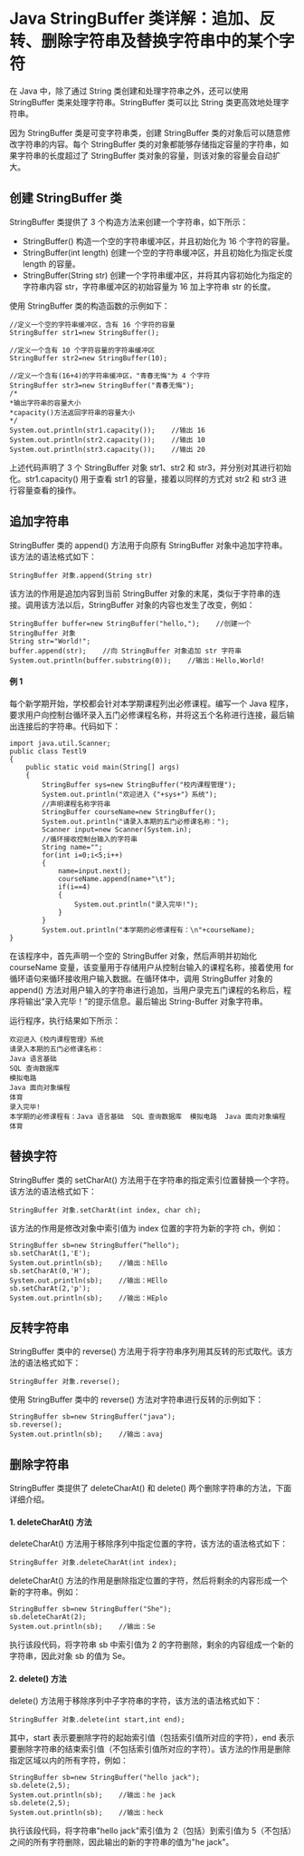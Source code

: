 # Java StringBuffer 类详解：追加、反转、删除字符串及替换字符串中的某个字符

在 Java 中，除了通过 String 类创建和处理字符串之外，还可以使用 StringBuffer 类来处理字符串。StringBuffer 类可以比 String 类更高效地处理字符串。

因为 StringBuffer 类是可变字符串类，创建 StringBuffer 类的对象后可以随意修改字符串的内容。每个 StringBuffer 类的对象都能够存储指定容量的字符串，如果字符串的长度超过了 StringBuffer 类对象的容量，则该对象的容量会自动扩大。

## 创建 StringBuffer 类

StringBuffer 类提供了 3 个构造方法来创建一个字符串，如下所示：

*   StringBuffer() 构造一个空的字符串缓冲区，并且初始化为 16 个字符的容量。
*   StringBuffer(int length) 创建一个空的字符串缓冲区，并且初始化为指定长度 length 的容量。
*   StringBuffer(String str) 创建一个字符串缓冲区，并将其内容初始化为指定的字符串内容 str，字符串缓冲区的初始容量为 16 加上字符串 str 的长度。

使用 StringBuffer 类的构造函数的示例如下：

```
//定义一个空的字符串缓冲区，含有 16 个字符的容量
StringBuffer str1=new StringBuffer();

//定义一个含有 10 个字符容量的字符串缓冲区
StringBuffer str2=new StringBuffer(10);

//定义一个含有(16+4)的字符串缓冲区，"青春无悔"为 4 个字符
StringBuffer str3=new StringBuffer("青春无悔");
/*
*输出字符串的容量大小
*capacity()方法返回字符串的容量大小
*/
System.out.println(str1.capacity());    //输出 16
System.out.println(str2.capacity());    //输出 10
System.out.println(str3.capacity());    //输出 20
```

上述代码声明了 3 个 StringBuffer 对象 str1、str2 和 str3，并分别对其进行初始化。str1.capacity() 用于查看 str1 的容量，接着以同样的方式对 str2 和 str3 进行容量查看的操作。

## 追加字符串

StringBuffer 类的 append() 方法用于向原有 StringBuffer 对象中追加字符串。该方法的语法格式如下：

```
StringBuffer 对象.append(String str)
```

该方法的作用是追加内容到当前 StringBuffer 对象的末尾，类似于字符串的连接。调用该方法以后，StringBuffer 对象的内容也发生了改变，例如：

```
StringBuffer buffer=new StringBuffer("hello,");    //创建一个 StringBuffer 对象
String str="World!";
buffer.append(str);    //向 StringBuffer 对象追加 str 字符串
System.out.println(buffer.substring(0));    //输出：Hello,World!
```

#### 例 1

每个新学期开始，学校都会针对本学期课程列出必修课程。编写一个 Java 程序，要求用户向控制台循环录入五门必修课程名称，并将这五个名称进行连接，最后输出连接后的字符串。代码如下：

```
import java.util.Scanner;
public class Testl9
{
    public static void main(String[] args)
    {
        StringBuffer sys=new StringBuffer("校内课程管理");
        System.out.println("欢迎进入《"+sys+"》系统");
        //声明课程名称字符串
        StringBuffer courseName=new StringBuffer();
        System.out.println("请录入本期的五门必修课名称：");
        Scanner input=new Scanner(System.in);
        //循环接收控制台输入的字符串
        String name="";
        for(int i=0;i<5;i++)
        {
            name=input.next();
            courseName.append(name+"\t");
            if(i==4)
            {
                System.out.println("录入完毕!");
            }
        }
        System.out.println("本学期的必修课程有：\n"+courseName);
}
```

在该程序中，首先声明一个空的 StringBuffer 对象，然后声明并初始化 courseName 变量，该变量用于存储用户从控制台输入的课程名称，接着使用 for 循环语句来循环接收用户输入数据。在循环体中，调用 StringBuffer 对象的 append() 方法对用户输入的字符串进行追加，当用户录完五门课程的名称后，程序将输出“录入完毕！”的提示信息。最后输出 String-Buffer 对象字符串。

运行程序，执行结果如下所示：

```
欢迎进入《校内课程管理》系统
请录入本期的五门必修课名称：
Java 语言基础
SQL 查询数据库
模拟电路
Java 面向对象编程
体育
录入完毕!
本学期的必修课程有：Java 语言基础  SQL 查询数据库  模拟电路  Java 面向对象编程  体育
```

## 替换字符

StringBuffer 类的 setCharAt() 方法用于在字符串的指定索引位置替换一个字符。该方法的语法格式如下：

```
StringBuffer 对象.setCharAt(int index, char ch);
```

该方法的作用是修改对象中索引值为 index 位置的字符为新的字符 ch，例如：

```
StringBuffer sb=new StringBuffer(“hello");
sb.setCharAt(1,'E');
System.out.println(sb);    //输出：hEllo
sb.setCharAt(0,'H');
System.out.println(sb);    //输出：HEllo
sb.setCharAt(2,'p');
System.out.println(sb);    //输出：HEplo
```

## 反转字符串

StringBuffer 类中的 reverse() 方法用于将字符串序列用其反转的形式取代。该方法的语法格式如下：

```
StringBuffer 对象.reverse();
```

使用 StringBuffer 类中的 reverse() 方法对字符串进行反转的示例如下：

```
StringBuffer sb=new StringBuffer("java");
sb.reverse();
System.out.println(sb);    //输出：avaj
```

## 删除字符串

StringBuffer 类提供了 deleteCharAt() 和 delete() 两个删除字符串的方法，下面详细介绍。

#### 1\. deleteCharAt() 方法

deleteCharAt() 方法用于移除序列中指定位置的字符，该方法的语法格式如下：

```
StringBuffer 对象.deleteCharAt(int index);
```

deleteCharAt() 方法的作用是删除指定位置的字符，然后将剩余的内容形成一个新的字符串。例如：

```
StringBuffer sb=new StringBuffer("She");
sb.deleteCharAt(2);
System.out.println(sb);    //输出：Se
```

执行该段代码，将字符串 sb 中索引值为 2 的字符删除，剩余的内容组成一个新的字符串，因此对象 sb 的值为 Se。

#### 2\. delete() 方法

delete() 方法用于移除序列中子字符串的字符，该方法的语法格式如下：

```
StringBuffer 对象.delete(int start,int end);
```

其中，start 表示要删除字符的起始索引值（包括索引值所对应的字符），end 表示要删除字符串的结束索引值（不包括索引值所对应的字符）。该方法的作用是删除指定区域以内的所有字符，例如：

```
StringBuffer sb=new StringBuffer("hello jack");
sb.delete(2,5);
System.out.println(sb);    //输出：he jack
sb.delete(2,5);
System.out.println(sb);    //输出：heck
```

执行该段代码，将字符串"hello jack"索引值为 2（包括）到索引值为 5（不包括）之间的所有字符删除，因此输出的新的字符串的值为"he jack"。